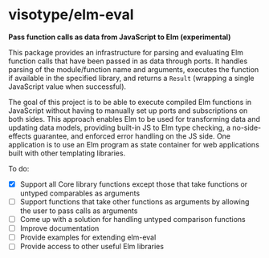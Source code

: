 # visotype/elm-eval

**Pass function calls as data from JavaScript to Elm (experimental)**

This package provides an infrastructure for parsing and evaluating Elm
function calls that have been passed in as data through ports. It handles
parsing of the module/function name and arguments, executes the function if
available in the specified library, and returns a `Result` (wrapping a
single JavaScript value when successful).

The goal of this project is to be able to execute compiled Elm functions in
JavaScript without having to manually set up ports and subscriptions on both
sides. This approach enables Elm to be used for transforming data and updating
data models, providing built-in JS to Elm type checking, a no-side-effects
guarantee, and enforced error handling on the JS side. One application is to
use an Elm program as state container for web applications built with other
templating libraries.

To do:
- [X] Support all Core library functions except those that take functions or untyped comparables as arguments
- [ ] Support functions that take other functions as arguments by allowing the user to pass calls as arguments
- [ ] Come up with a solution for handling untyped comparison functions
- [ ] Improve documentation
- [ ] Provide examples for extending elm-eval
- [ ] Provide access to other useful Elm libraries
